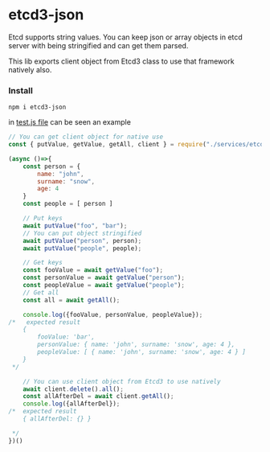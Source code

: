 # etcd3-json

Etcd supports string values. You can keep json or array objects in etcd server with being stringified and can get them parsed.

This lib exports client object from Etcd3 class to use that framework natively also.

### Install
`npm i etcd3-json`

in [test.js file](test.js) can be seen an example

```JavaScript
// You can get client object for native use
const { putValue, getValue, getAll, client } = require("./services/etcd3");

(async ()=>{
    const person = {
        name: "john",
        surname: "snow",
        age: 4
    }
    const people = [ person ]

    // Put keys
    await putValue("foo", "bar");
    // You can put object stringified
    await putValue("person", person);
    await putValue("people", people);

    // Get keys
    const fooValue = await getValue("foo");
    const personValue = await getValue("person");
    const peopleValue = await getValue("people");
    // Get all
    const all = await getAll();

    console.log({fooValue, personValue, peopleValue});
/*   expected result
    {
        fooValue: 'bar',
        personValue: { name: 'john', surname: 'snow', age: 4 },
        peopleValue: [ { name: 'john', surname: 'snow', age: 4 } ]
    }
 */

    // You can use client object from Etcd3 to use natively
    await client.delete().all();
    const allAfterDel = await client.getAll();
    console.log({allAfterDel});
/*  expected result
    { allAfterDel: {} }

 */
})()
```
